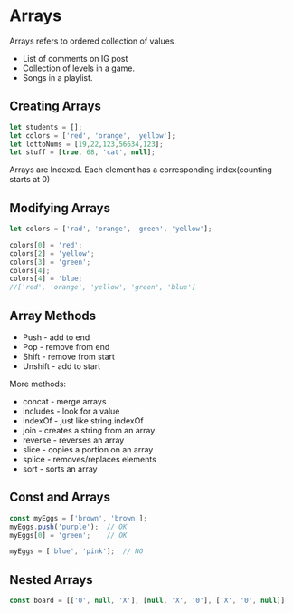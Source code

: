 # Arrays
Arrays refers to ordered collection of values.
- List of comments on IG post
- Collection of levels in a game.
- Songs in a playlist.

## Creating Arrays
```js
let students = [];
let colors = ['red', 'orange', 'yellow'];
let lottoNums = [19,22,123,56634,123];
let stuff = [true, 68, 'cat', null];
```

Arrays are Indexed.
Each element has a corresponding index(counting starts at 0)

## Modifying Arrays
```js
let colors = ['rad', 'orange', 'green', 'yellow'];

colors[0] = 'red';
colors[2] = 'yellow';
colors[3] = 'green';
colors[4];
colors[4] = 'blue;
//['red', 'orange', 'yellow', 'green', 'blue']
```

## Array Methods
- Push -  add to end
- Pop - remove from end
- Shift - remove from start
- Unshift - add to start

More methods:
- concat - merge arrays
- includes - look for a value
- indexOf - just like string.indexOf
- join - creates a string from an array
- reverse - reverses an array
- slice - copies a portion on an array
- splice - removes/replaces elements
- sort - sorts an array

## Const and Arrays
```js
const myEggs = ['brown', 'brown'];
myEggs.push('purple');  // OK
myEggs[0] = 'green';    // OK

myEggs = ['blue', 'pink'];  // NO
```

## Nested Arrays
```js
const board = [['0', null, 'X'], [null, 'X', '0'], ['X', '0', null]]
```
